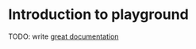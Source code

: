 # Introduction to playground

TODO: write [great documentation](http://jacobian.org/writing/what-to-write/)
